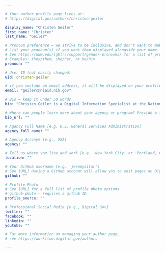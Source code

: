 ```yaml
---

# Your author profile page lives at:
# https://digital.gov/authors/christen-geiler

display_name: "Christen Geiler"
first_name: "Christen"
last_name: "Geiler"

# Pronoun preference — we strive to be inclusive, and don’t want to make assumptions on a person’s first name (be it a gender-neutral name, or is one more common in languages other than English). Learn more http://www.MyPronouns.org
# List your pronoun(s) if you want them displayed alongside your name. Leave it blank and we'll use just your name.
# See https://uwm.edu/lgbtrc/support/gender-pronouns/ for a list of pronouns
# Examples: they/them, she/her, or he/him
pronoun: ""

# User ID (not easily changed)
uid: christen-geiler

# if you include an email address, it will be displayed on your profile page
email: "geilerc@niaid.nih.gov"

# Bio — keep it under 50 words
bio: "Christen Geiler is a Digital Information Specialist at the National Institutes of Health. Christen is currently overseeing NIH’s implementation and adoption of content syndication services and products. Additionally, Christen is currently the Open Opportunities Open and Structured Content Working Group Lead for the Digital Government team at General Service Administration (GSA). Christen has an MBA and a Master’s degree in Organizational Leadership with an emphasis in Project Management from Regis University in Denver, CO. Christen also holds a Master Certificate in Project Management from Villanova University. Christen resides in VA with her family."

# Where can people learn more about your agency or program? Provide a full URL [e.g. 'https://www.example.gov/']
bio_url: ""

# Agency Full Name [e.g. U.S. General Services Administration]
agency_full_name: ""

# Agency Acronym [e.g., GSA]
agency: ""

# Tell us where you live and work [e.g. 'New York City' or 'Portland, OR']
location: ""

# Your GitHub username [e.g. 'jeremyzilar']
# See [URL] Having a GitHub account will allow you to edit pages on DigitalGov. The image used in your GitHub account can also be used to populate your digital.gov profile photo.
github: ""

# Profile Photo
# See [URL] for a full list of profile photo options
# github-photo — requires a github ID
profile_source: ""

# Professional Social Media [e.g., Digital_Gov]
twitter: ""
facebook: ""
linkedin: ""
youtube: ""

# For more information on managing your author page,
# see https://workflow.digital.gov/authors

---
```

